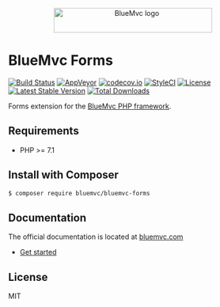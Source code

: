 <p align="center">
   <img src="https://cdn.bluemvc.net/img/logo-320x50.png" width="320" height="50" alt="BlueMvc logo">
</p>

# BlueMvc Forms

[![Build Status](https://travis-ci.org/themichaelhall/bluemvc-forms.svg?branch=master)](https://travis-ci.org/themichaelhall/bluemvc-forms)
[![AppVeyor](https://ci.appveyor.com/api/projects/status/github/themichaelhall/bluemvc-forms?branch=master&svg=true)](https://ci.appveyor.com/project/themichaelhall/bluemvc-forms/branch/master)
[![codecov.io](https://codecov.io/gh/themichaelhall/bluemvc-forms/coverage.svg?branch=master)](https://codecov.io/gh/themichaelhall/bluemvc-forms?branch=master)
[![StyleCI](https://styleci.io/repos/89946368/shield?style=flat)](https://styleci.io/repos/89946368)
[![License](https://poser.pugx.org/bluemvc/bluemvc-forms/license)](https://packagist.org/packages/bluemvc/bluemvc-forms)
[![Latest Stable Version](https://poser.pugx.org/bluemvc/bluemvc-forms/v/stable)](https://packagist.org/packages/bluemvc/bluemvc-forms)
[![Total Downloads](https://poser.pugx.org/bluemvc/bluemvc-forms/downloads)](https://packagist.org/packages/bluemvc/bluemvc-forms)

Forms extension for the [BlueMvc PHP framework](https://github.com/themichaelhall/bluemvc).

## Requirements

- PHP >= 7.1

## Install with Composer

``` bash
$ composer require bluemvc/bluemvc-forms
```

## Documentation

The official documentation is located at [bluemvc.com](https://bluemvc.com/)

- [Get started](https://bluemvc.com/get-started/)

## License

MIT